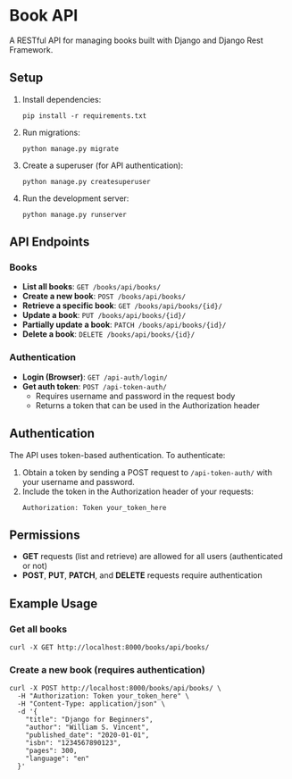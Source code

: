 # Book API

A RESTful API for managing books built with Django and Django Rest Framework.

## Setup

1. Install dependencies:
   ```
   pip install -r requirements.txt
   ```

2. Run migrations:
   ```
   python manage.py migrate
   ```

3. Create a superuser (for API authentication):
   ```
   python manage.py createsuperuser
   ```

4. Run the development server:
   ```
   python manage.py runserver
   ```

## API Endpoints

### Books

- **List all books**: `GET /books/api/books/`
- **Create a new book**: `POST /books/api/books/`
- **Retrieve a specific book**: `GET /books/api/books/{id}/`
- **Update a book**: `PUT /books/api/books/{id}/`
- **Partially update a book**: `PATCH /books/api/books/{id}/`
- **Delete a book**: `DELETE /books/api/books/{id}/`

### Authentication

- **Login (Browser)**: `GET /api-auth/login/`
- **Get auth token**: `POST /api-token-auth/`
  - Requires username and password in the request body
  - Returns a token that can be used in the Authorization header

## Authentication

The API uses token-based authentication. To authenticate:

1. Obtain a token by sending a POST request to `/api-token-auth/` with your username and password.
2. Include the token in the Authorization header of your requests:
   ```
   Authorization: Token your_token_here
   ```

## Permissions

- **GET** requests (list and retrieve) are allowed for all users (authenticated or not)
- **POST**, **PUT**, **PATCH**, and **DELETE** requests require authentication

## Example Usage

### Get all books
```
curl -X GET http://localhost:8000/books/api/books/
```

### Create a new book (requires authentication)
```
curl -X POST http://localhost:8000/books/api/books/ \
  -H "Authorization: Token your_token_here" \
  -H "Content-Type: application/json" \
  -d '{
    "title": "Django for Beginners",
    "author": "William S. Vincent",
    "published_date": "2020-01-01",
    "isbn": "1234567890123",
    "pages": 300,
    "language": "en"
  }'
```